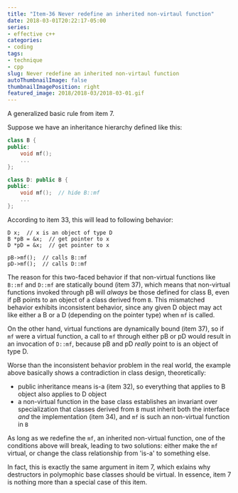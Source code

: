 ```yaml
---
title: "Item-36 Never redefine an inherited non-virtaul function"
date: 2018-03-01T20:22:17-05:00
series:
- effective c++
categories:
- coding
tags:
- technique
- cpp
slug: Never redefine an inherited non-virtaul function
autoThumbnailImage: false
thumbnailImagePosition: right
featured_image: 2018/2018-03/2018-03-01.gif
---
```


A generalized basic rule from item 7.
<!--more-->

Suppose we have an inheritance hierarchy defined like this:

```cpp
class B {
public:
    void mf();
    ...
};

class D: public B {
public: 
    void mf();  // hide B::mf
    ...
};
```

According to item 33, this will lead to following behavior:

```cp
D x;  // x is an object of type D
B *pB = &x;  // get pointer to x
D *pD = &x;  // get pointer to x

pB->mf();  // calls B::mf
pD->mf();  // calls D::mf
```

The reason for this two-faced behavior if that non-virtual functions like `B::mf` and `D::mf` are statically bound (item 37), which means that non-virtual functions invoked through pB will _always_ be those defined for class B, even if pB points to an object of a class derived from `B`. This mismatched behavior exhibits inconsistent behavior, since any given D object may act like either a B or a D (depending on the pointer type) when `mf` is called.

On the other hand, virtual functions are dynamically bound (item 37), so if `mf` were a virtual function, a call to `mf` through either pB or pD would result in an invocation of `D::mf`, because pB and pD _really_ point to is an object of type D.

Worse than the inconsistent behavior problem in the real world, the example above basically shows a contradiction in class design, theoretically:

* public inheritance means is-a (item 32), so everything that applies to B object also applies to D object
* a non-virtual function in the base class establishes an invariant over specialization that classes derived from `B` must inherit both the interface _and_ the implementation (item 34), and `mf` is such an non-virtual function in `B`

As long as we redefine the `mf`, an inherited non-virtual function, one of the conditions above will break, leading to two solutions: either make the `mf` virtual, or change the class relationship from 'is-a' to something else.

In fact, this is exactly the same argument in item 7, which exlains why destructors in polymophic base classes should be virtual. In essence, item 7 is nothing more than a special case of this item.
